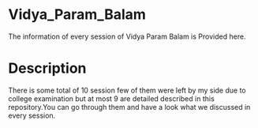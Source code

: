 # Vidya_Param_Balam
The information of every session of Vidya Param Balam is Provided here.


# Description 
There is some total of 10 session few of them were left by my side due to college examination but at most 9 are detailed described in this repository.You can go through them and have a look what we discussed in every session.
